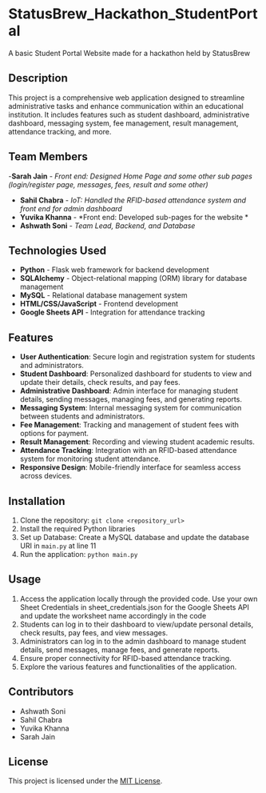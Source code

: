 # StatusBrew_Hackathon_StudentPortal
A basic Student Portal Website made for a hackathon held by StatusBrew

## Description

This project is a comprehensive web application designed to streamline administrative tasks and enhance communication within an educational institution. It includes features such as student dashboard, administrative dashboard, messaging system, fee management, result management, attendance tracking, and more.

## Team Members

-**Sarah Jain** - *Front end: Designed Home Page and some other sub pages (login/register page, messages, fees, result and some other)* 
- **Sahil Chabra** - *IoT: Handled the RFID-based attendance system and front end for admin dashboard*
- **Yuvika Khanna** - *Front end: Developed sub-pages for the website *
- **Ashwath Soni** - *Team Lead, Backend, and Database*

## Technologies Used

- **Python** - Flask web framework for backend development
- **SQLAlchemy** - Object-relational mapping (ORM) library for database management
- **MySQL** - Relational database management system
- **HTML/CSS/JavaScript** - Frontend development
- **Google Sheets API** - Integration for attendance tracking

## Features

- **User Authentication**: Secure login and registration system for students and administrators.
- **Student Dashboard**: Personalized dashboard for students to view and update their details, check results, and pay fees.
- **Administrative Dashboard**: Admin interface for managing student details, sending messages, managing fees, and generating reports.
- **Messaging System**: Internal messaging system for communication between students and administrators.
- **Fee Management**: Tracking and management of student fees with options for payment.
- **Result Management**: Recording and viewing student academic results.
- **Attendance Tracking**: Integration with an RFID-based attendance system for monitoring student attendance.
- **Responsive Design**: Mobile-friendly interface for seamless access across devices.

## Installation

1. Clone the repository: `git clone <repository_url>`
2. Install the required Python libraries
3. Set up Database: Create a MySQL database and update the database URI in `main.py` at line 11
4. Run the application: `python main.py`

## Usage

1. Access the application locally through the provided code. Use your own Sheet Credentials in sheet_credentials.json for the Google Sheets API and update the worksheet name accordingly in the code
2. Students can log in to their dashboard to view/update personal details, check results, pay fees, and view messages.
3. Administrators can log in to the admin dashboard to manage student details, send messages, manage fees, and generate reports.
4. Ensure proper connectivity for RFID-based attendance tracking.
5. Explore the various features and functionalities of the application.

## Contributors

- Ashwath Soni
- Sahil Chabra
- Yuvika Khanna
- Sarah Jain

## License

This project is licensed under the [MIT License](LICENSE).

